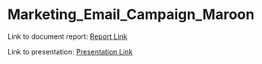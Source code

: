 # Marketing_Email_Campaign_Maroon

Link to document report: [Report Link](https://scedu-my.sharepoint.com/:w:/g/personal/margaret_keu_seattlecolleges_edu/Eegrx9s7QUZOuiGrpaC3U_0BtXqox2xC8Giwz0g19Jejfw?e=R5aEao)

Link to presentation: [Presentation Link](https://scedu-my.sharepoint.com/:p:/r/personal/john_farnandez_seattlecolleges_edu/Documents/Marketing%20Email%20Campaign%20Maroon.pptx?d=w42a1b03e2d7d4e7ca3b47f0eaa9b8724&csf=1&web=1&e=zhUcHh)
